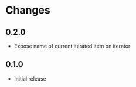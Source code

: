 # Changes

## 0.2.0

- Expose name of current iterated item on iterator

## 0.1.0

- Initial release
